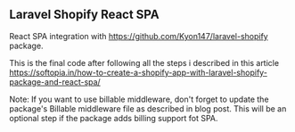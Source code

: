 ## Laravel Shopify React SPA

React SPA integration with https://github.com/Kyon147/laravel-shopify package.

This is the final code after following all the steps i described in this article https://softopia.in/how-to-create-a-shopify-app-with-laravel-shopify-package-and-react-spa/

Note: If you want to use billable middleware, don't forget to update the package's Billable middleware file as described in blog post. This will be an optional step if the package adds billing support fot SPA.
